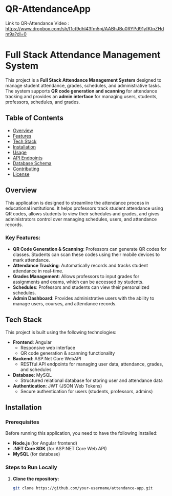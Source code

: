 # QR-AttendanceApp
Link to QR-Attendance Video : https://www.dropbox.com/sh/f1ct9dhl43fm5pj/AABhJBu0RYPd91yfKtpZHdm9a?dl=0
# Full Stack Attendance Management System

This project is a **Full Stack Attendance Management System** designed to manage student attendance, grades, schedules, and administrative tasks. The system supports **QR code generation and scanning** for attendance tracking and provides an **admin interface** for managing users, students, professors, schedules, and grades.

## Table of Contents
- [Overview](#overview)
- [Features](#features)
- [Tech Stack](#tech-stack)
- [Installation](#installation)
- [Usage](#usage)
- [API Endpoints](#api-endpoints)
- [Database Schema](#database-schema)
- [Contributing](#contributing)
- [License](#license)

## Overview

This application is designed to streamline the attendance process in educational institutions. It helps professors track student attendance using QR codes, allows students to view their schedules and grades, and gives administrators control over managing schedules, users, and attendance records.

### Key Features:
- **QR Code Generation & Scanning**: Professors can generate QR codes for classes. Students can scan these codes using their mobile devices to mark attendance.
- **Attendance Tracking**: Automatically records and tracks student attendance in real-time.
- **Grades Management**: Allows professors to input grades for assignments and exams, which can be accessed by students.
- **Schedules**: Professors and students can view their personalized schedules.
- **Admin Dashboard**: Provides administrative users with the ability to manage users, courses, and attendance records.
  
## Tech Stack

This project is built using the following technologies:
- **Frontend**: Angular
  - Responsive web interface
  - QR code generation & scanning functionality
- **Backend**: ASP.Net Core WebAPI
  - RESTful API endpoints for managing user data, attendance, grades, and schedules
- **Database**: MySQL
  - Structured relational database for storing user and attendance data
- **Authentication**: JWT (JSON Web Tokens)
  - Secure authentication for users (students, professors, admins)

## Installation

### Prerequisites
Before running this application, you need to have the following installed:
- **Node.js** (for Angular frontend)
- **.NET Core SDK** (for ASP.NET Core Web API)
- **MySQL** (for database)

### Steps to Run Locally

1. **Clone the repository:**

   ```bash
   git clone https://github.com/your-username/attendance-app.git

